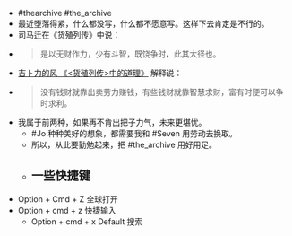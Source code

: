 - #thearchive #the_archive 
- 最近堕落得紧，什么都没写，什么都不愿意写。这样下去肯定是不行的。
- 司马迁在《货殖列传》中说：
- > 是以无财作力，少有斗智，既饶争时，此其大径也。
- [吉卜力的风 《<货殖列传>中的道理》](https://rigeng100.com/post/dayone/ooawr5xc4geexkic_tukkkznhvq8/2021-10-21) 解释说：
- > 没有钱财就靠出卖劳力赚钱，有些钱财就靠智慧求财，富有时便可以争时求利。
- 我属于前两种，如果再不肯出把子力气，未来更堪忧。
    - #Jo 种种美好的想象，都需要我和  #Seven 用劳动去换取。
    - 所以，从此要勤勉起来，把 #the_archive  用好用足。
    - ## 一些快捷键
- Option + Cmd + Z 全球打开
- Option + cmd + z  快捷输入
    - Option + cmd + x  Default 搜索
